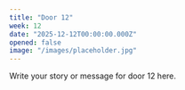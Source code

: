 ```yaml
---
title: "Door 12"
week: 12
date: "2025-12-12T00:00:00.000Z"
opened: false
image: "/images/placeholder.jpg"
---
```


Write your story or message for door 12 here.
